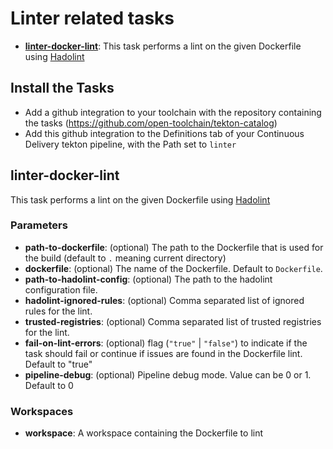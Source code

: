 # Linter related tasks

- **[linter-docker-lint](#linter-docker-lint)**: This task performs a lint on the given Dockerfile using [Hadolint](https://github.com/hadolint/hadolint)

## Install the Tasks
- Add a github integration to your toolchain with the repository containing the tasks (https://github.com/open-toolchain/tekton-catalog)
- Add this github integration to the Definitions tab of your Continuous Delivery tekton pipeline, with the Path set to `linter`

## linter-docker-lint
This task performs a lint on the given Dockerfile using [Hadolint](https://github.com/hadolint/hadolint)

### Parameters

* **path-to-dockerfile**: (optional) The path to the Dockerfile that is used for the build (default to `.` meaning current directory)
* **dockerfile**: (optional) The name of the Dockerfile. Default to `Dockerfile`.
* **path-to-hadolint-config**: (optional) The path to the hadolint configuration file.
* **hadolint-ignored-rules**: (optional) Comma separated list of ignored rules for the lint.
* **trusted-registries**: (optional) Comma separated list of trusted registries for the lint.
* **fail-on-lint-errors**: (optional) flag (`"true"` | `"false"`) to indicate if the task should fail or continue if issues are found in the Dockerfile lint. Default to "true"
* **pipeline-debug**: (optional) Pipeline debug mode. Value can be 0 or 1. Default to 0

### Workspaces

* **workspace**: A workspace containing the Dockerfile to lint
